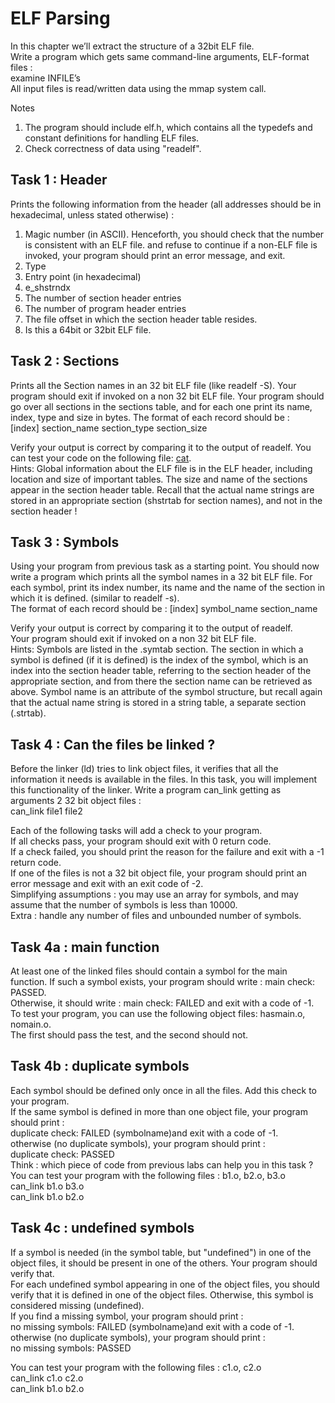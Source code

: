 ELF Parsing
===========
In this chapter we’ll extract the structure of a 32bit ELF file.  
Write a program which gets same command-line arguments, ELF-format files :  
	examine INFILE’s  
All input files is read/written data using the mmap system call.  
  
Notes
1. The program should include elf.h, which contains all the typedefs and constant definitions for handling ELF files.  
2. Check correctness of data using "readelf".  
  
Task 1 : Header
---------------
Prints the following information from the header (all addresses should be in hexadecimal, unless stated otherwise) :
1. Magic number (in ASCII). Henceforth, you should check that the number is consistent with an ELF file. and refuse to continue if a non-ELF file is invoked, your program should print an error message, and exit.  
2. Type  
3. Entry point (in hexadecimal)  
4. e_shstrndx  
5. The number of section header entries  
6. The number of program header entries  
7. The file offset in which the section header table resides.  
8. Is this a 64bit or 32bit ELF file.  
  
Task 2 : Sections
-----------------
Prints all the Section names in an 32 bit ELF file (like readelf -S).
Your program should exit if invoked on a non 32 bit ELF file.
Your program should go over all sections in the sections table, and for each one print its name, index, type and size in bytes.
The format of each record should be :  
[index] section_name section_type section_size  
  
Verify your output is correct by comparing it to the output of readelf.
You can test your code on the following file: [cat](http://www.cs.bgu.ac.il/~caspl122/wiki.files/lab8/cat).  
Hints: Global information about the ELF file is in the ELF header, including location and size of important tables. The size and name of the sections appear in the section header table.
Recall that the actual name strings are stored in an appropriate section (shstrtab for section names), and not in the section header !  
  
Task 3 : Symbols
----------------
Using your program from previous task as a starting point. You should now write a program which prints all the symbol names in a 32 bit ELF file. For each symbol, print its index number, its name and the name of the section in which it is defined. (similar to readelf -s).  
The format of each record should be : [index] symbol_name section_name  
  
Verify your output is correct by comparing it to the output of readelf.  
Your program should exit if invoked on a non 32 bit ELF file.  
Hints: Symbols are listed in the .symtab section. The section in which a symbol is defined (if it is defined) is the index of the symbol, which is an index into the section header table, referring to the section header of the appropriate section, and from there the section name can be retrieved as above. Symbol name is an attribute of the symbol structure, but recall again that the actual name string is stored in a string table, a separate section (.strtab).  
  
Task 4 : Can the files be linked ?
----------------------------------
Before the linker (ld) tries to link object files, it verifies that all the information it needs is available in the files. In this task, you will implement this functionality of the linker.
Write a program can_link getting as arguments 2 32 bit object files :  
	can_link file1 file2  
  
Each of the following tasks will add a check to your program.  
If all checks pass, your program should exit with 0 return code.  
If a check failed, you should print the reason for the failure and exit with a -1 return code.  
If one of the files is not a 32 bit object file, your program should print an error message and exit with an exit code of -2.  
Simplifying assumptions : you may use an array for symbols, and may assume that the number of symbols is less than 10000.  
Extra : handle any number of files and unbounded number of symbols.  
  
Task 4a : main function
-----------------------
At least one of the linked files should contain a symbol for the main function. If such a symbol exists, your program should write : main check: PASSED.  
Otherwise, it should write : main check: FAILED and exit with a code of -1.  
To test your program, you can use the following object files: hasmain.o, nomain.o.  
The first should pass the test, and the second should not.  
  
Task 4b : duplicate symbols
---------------------------
Each symbol should be defined only once in all the files. Add this check to your program.  
If the same symbol is defined in more than one object file, your program should print :  
duplicate check: FAILED (symbolname)and exit with a code of -1.  
otherwise (no duplicate symbols), your program should print :  
duplicate check: PASSED  
Think : which piece of code from previous labs can help you in this task ?  
You can test your program with the following files : b1.o, b2.o, b3.o  
	can_link b1.o b3.o  
	can_link b1.o b2.o  

Task 4c : undefined symbols
---------------------------
If a symbol is needed (in the symbol table, but "undefined") in one of the object files, it should be present in one of the others. Your program should verify that.  
For each undefined symbol appearing in one of the object files, you should verify that it is defined in one of the object files. Otherwise, this symbol is considered missing (undefined).  
If you find a missing symbol, your program should print :  
no missing symbols: FAILED (symbolname)and exit with a code of -1.  
otherwise (no duplicate symbols), your program should print :  
no missing symbols: PASSED  
  
You can test your program with the following files : c1.o, c2.o  
	can_link c1.o c2.o  
	can_link b1.o b2.o  

